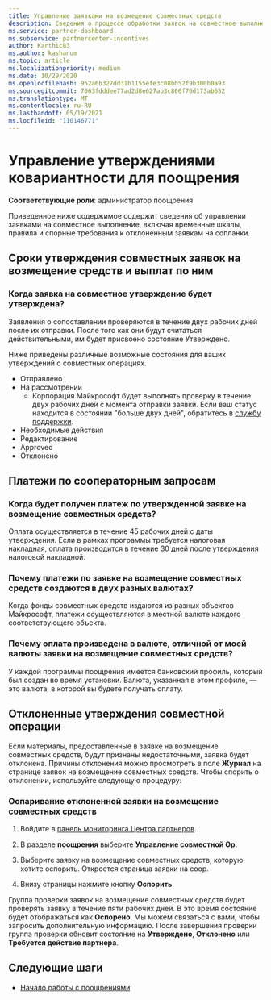 ```yaml
---
title: Управление заявками на возмещение совместных средств
description: Сведения о процессе обработки заявок на совместное выполнение, включая крайние сроки, проблемы с валютой и спорные вопросы об отклоненных заявках на совместное выполнение.
ms.service: partner-dashboard
ms.subservice: partnercenter-incentives
author: Karthic83
ms.author: kashanum
ms.topic: article
ms.localizationpriority: medium
ms.date: 10/29/2020
ms.openlocfilehash: 952a6b327dd31b1155efe3c08bb52f9b300b0a93
ms.sourcegitcommit: 7063fdddee77ad2d8e627ab3c806f76d173ab652
ms.translationtype: MT
ms.contentlocale: ru-RU
ms.lasthandoff: 05/19/2021
ms.locfileid: "110146771"
---
```

# <a name="manage-incentives-co-op-claims"></a>Управление утверждениями ковариантности для поощрения

**Соответствующие роли**: администратор поощрения

Приведенное ниже содержимое содержит сведения об управлении заявками на совместное выполнение, включая временные шкалы, правила и спорные требования к отклоненным заявкам на сопланки.

## <a name="co-op-claims-approval-and-payment-deadlines"></a>Сроки утверждения совместных заявок на возмещение средств и выплат по ним

### <a name="when-will-my-co-op-claim-be-approved"></a>Когда заявка на совместное утверждение будет утверждена?

Заявления о сопоставлении проверяются в течение двух рабочих дней после их отправки. После того как они будут считаться действительными, им будет присвоено состояние Утверждено.  

Ниже приведены различные возможные состояния для ваших утверждений о совместных операциях.

- Отправлено
- На рассмотрении
  - Корпорация Майкрософт будет выполнять проверку в течение двух рабочих дней с момента отправки заявки. Если ваш статус находится в состоянии "больше двух дней", обратитесь в [службу поддержки](https://partner.microsoft.com/dashboard/support/incentives/servicerequests?category=incentives).
- Необходимые действия
- Редактирование
- Approved
- Отклонено

## <a name="co-op-claim-payments"></a>Платежи по сооператорным запросам

### <a name="when-will-i-get-the-payment-for-the-approved-co-op-claim"></a>Когда будет получен платеж по утвержденной заявке на возмещение совместных средств?

Оплата осуществляется в течение 45 рабочих дней с даты утверждения. Если в рамках программы требуется налоговая накладная, оплата производится в течение 30 дней после утверждения налоговой накладной.

### <a name="why-are-my-co-op-claim-payments-made-in-two-different-currencies"></a>Почему платежи по заявке на возмещение совместных средств создаются в двух разных валютах?

Когда фонды совместных средств издаются из разных объектов Майкрософт, платежи осуществляются в местной валюте каждого соответствующего объекта.  

### <a name="why-was-i-paid-in-a-currency-other-than-my-co-op-claim-currency"></a>Почему оплата произведена в валюте, отличной от моей валюты заявки на возмещение совместных средств?

У каждой программы поощрения имеется банковский профиль, который был создан во время установки. Валюта, указанная в этом профиле, — это валюта, в которой вы будете получать оплату.

## <a name="rejected-co-op-claims"></a>Отклоненные утверждения совместной операции

Если материалы, предоставленные в заявке на возмещение совместных средств, будут признаны недостаточными, заявка будет отклонена. Причины отклонения можно просмотреть в поле **Журнал** на странице заявок на возмещение совместных средств. Чтобы спорить о отклонении, используйте следующую процедуру:

### <a name="dispute-a-rejected-co-op-claim"></a>Оспаривание отклоненной заявки на возмещение совместных средств

1. Войдите в [панель мониторинга Центра партнеров](https://partner.microsoft.com/dashboard/).

2. В разделе **поощрения** выберите **Управление совместной Op**.

3. Выберите заявку на возмещение совместных средств, которую хотите оспорить. Откроется страница заявки на соop.

4. Внизу страницы нажмите кнопку **Оспорить**.

Группа проверки заявок на возмещение совместных средств будет проверять заявку в течение пяти рабочих дней. В это время состояние будет отображаться как **Оспорено**. Мы можем связаться с вами, чтобы запросить дополнительную информацию. После завершения проверки группа проверки обновит состояние на **Утверждено**, **Отклонено** или **Требуется действие партнера**.

## <a name="next-steps"></a>Следующие шаги

- [Начало работы с поощрениями](incentives-get-started-intro.md)
